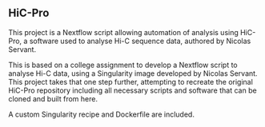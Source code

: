 ## HiC-Pro

This project is a Nextflow script allowing automation of analysis using HiC-Pro, a software used to analyse Hi-C sequence data, authored by Nicolas Servant.

This is based on a college assignment to develop a Nextflow script to analyse Hi-C data, using a Singularity image developed by Nicolas Servant. This project takes that one step further, attempting to recreate the original HiC-Pro repository including all necessary scripts and software that can be cloned and built from here.

A custom Singularity recipe and Dockerfile are included.
